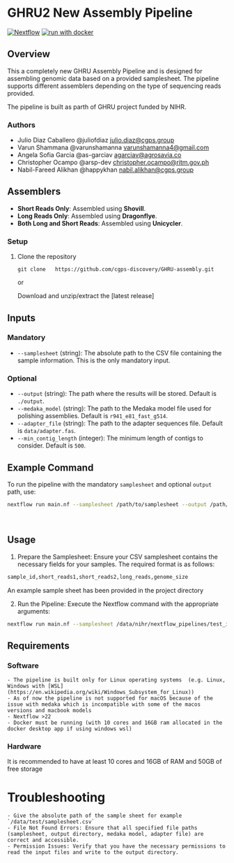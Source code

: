 # GHRU2 New Assembly Pipeline
[![Nextflow](https://img.shields.io/badge/nextflow%20DSL2-24.04.4-23aa62.svg)](https://www.nextflow.io/)
[![run with docker](https://img.shields.io/badge/run%20with-docker-0db7ed?labelColor=000000&logo=docker)](https://www.docker.com/)

## Overview

This a completely new GHRU Assembly Pipeline and is designed for assembling genomic data based on a provided samplesheet. The pipeline supports different assemblers depending on the type of sequencing reads provided. 

The pipeline is built as parth of GHRU project funded by NIHR.

### Authors
 - Julio Diaz Caballero     @juliofdiaz       <julio.diaz@cgps.group>  
 - Varun Shammana           @varunshamanna    <varunshamanna4@gmail.com>  
 - Angela Sofia Garcia      @as-garciav       <agarciav@agrosavia.co>
 - Christopher Ocampo       @arsp-dev         <christopher.ocampo@ritm.gov.ph>
 - Nabil-Fareed Alikhan     @happykhan        <nabil.alikhan@cgps.group>


## Assemblers

- **Short Reads Only**: Assembled using **Shovill**.
- **Long Reads Only**: Assembled using **Dragonflye**.
- **Both Long and Short Reads**: Assembled using **Unicycler**.

### Setup 
1. Clone the repository
    ```
    git clone   https://github.com/cgps-discovery/GHRU-assembly.git
    ```
    or 
    
    Download and unzip/extract the [latest release]

## Inputs

### Mandatory
- `--samplesheet` (string): The absolute path to the CSV file containing the sample information. This is the only mandatory input.

### Optional
- `--output` (string): The path where the results will be stored. Default is `./output`.
- `--medaka_model` (string): The path to the Medaka model file used for polishing assemblies. Default is `r941_e81_fast_g514`.
- `--adapter_file` (string): The path to the adapter sequences file. Default is `data/adapter.fas`.
- `--min_contig_length` (integer): The minimum length of contigs to consider. Default is `500`.

## Example Command

To run the pipeline with the mandatory `samplesheet` and optional `output` path, use:

```bash
nextflow run main.nf --samplesheet /path/to/samplesheet --output /path/to/output
```

&nbsp;
## Usage
1. Prepare the Samplesheet: Ensure your CSV samplesheet contains the necessary fields for your samples. The required format is as follows:

```bash
sample_id,short_reads1,short_reads2,long_reads,genome_size
```
An example sample sheet has been provided in the project directory

2. Run the Pipeline: Execute the Nextflow command with the appropriate arguments:
```bash
nextflow run main.nf --samplesheet /data/nihr/nextflow_pipelines/test_input/samplesheet.csv -resume
```

## Requirements
### Software
    - The pipeline is built only for Linux operating systems  (e.g. Linux, Windows with [WSL](https://en.wikipedia.org/wiki/Windows_Subsystem_for_Linux))
    - As of now the pipeline is not supported for macOS because of the issue with medaka which is incompatible with some of the macos versions and macbook models
    - Nextflow >22
    - Docker must be running (with 10 cores and 16GB ram allocated in the docker desktop app if using windows wsl)
### Hardware 
It is recommended to have at least 10 cores and 16GB of RAM and 50GB of free storage


# Troubleshooting
    - Give the absolute path of the sample sheet for example `/data/test/samplesheet.csv`
    - File Not Found Errors: Ensure that all specified file paths (samplesheet, output directory, medaka model, adapter file) are correct and accessible.
    - Permission Issues: Verify that you have the necessary permissions to read the input files and write to the output directory.



